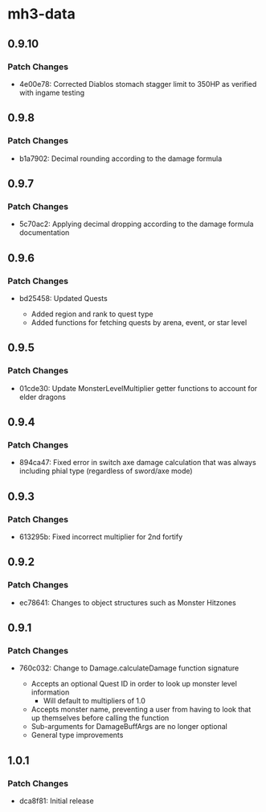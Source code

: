 # mh3-data

## 0.9.10

### Patch Changes

- 4e00e78: Corrected Diablos stomach stagger limit to 350HP as verified with ingame testing

## 0.9.8

### Patch Changes

- b1a7902: Decimal rounding according to the damage formula

## 0.9.7

### Patch Changes

- 5c70ac2: Applying decimal dropping according to the damage formula documentation

## 0.9.6

### Patch Changes

- bd25458: Updated Quests

  - Added region and rank to quest type
  - Added functions for fetching quests by arena, event, or star level

## 0.9.5

### Patch Changes

- 01cde30: Update MonsterLevelMultiplier getter functions to account for elder dragons

## 0.9.4

### Patch Changes

- 894ca47: Fixed error in switch axe damage calculation that was always including phial type (regardless of sword/axe mode)

## 0.9.3

### Patch Changes

- 613295b: Fixed incorrect multiplier for 2nd fortify

## 0.9.2

### Patch Changes

- ec78641: Changes to object structures such as Monster Hitzones

## 0.9.1

### Patch Changes

- 760c032: Change to Damage.calculateDamage function signature

  - Accepts an optional Quest ID in order to look up monster level information
    - Will default to multipliers of 1.0
  - Accepts monster name, preventing a user from having to look that up themselves before calling the function
  - Sub-arguments for DamageBuffArgs are no longer optional
  - General type improvements

## 1.0.1

### Patch Changes

- dca8f81: Initial release
